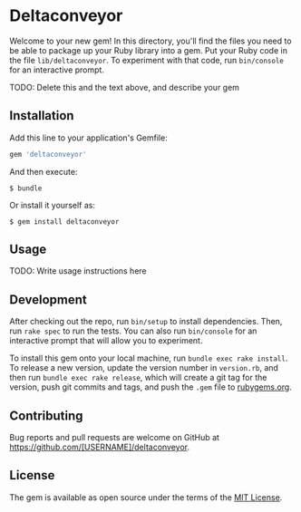 # Deltaconveyor

Welcome to your new gem! In this directory, you'll find the files you need to be able to package up your Ruby library into a gem. Put your Ruby code in the file `lib/deltaconveyor`. To experiment with that code, run `bin/console` for an interactive prompt.

TODO: Delete this and the text above, and describe your gem

## Installation

Add this line to your application's Gemfile:

```ruby
gem 'deltaconveyor'
```

And then execute:

    $ bundle

Or install it yourself as:

    $ gem install deltaconveyor

## Usage

TODO: Write usage instructions here

## Development

After checking out the repo, run `bin/setup` to install dependencies. Then, run `rake spec` to run the tests. You can also run `bin/console` for an interactive prompt that will allow you to experiment.

To install this gem onto your local machine, run `bundle exec rake install`. To release a new version, update the version number in `version.rb`, and then run `bundle exec rake release`, which will create a git tag for the version, push git commits and tags, and push the `.gem` file to [rubygems.org](https://rubygems.org).

## Contributing

Bug reports and pull requests are welcome on GitHub at https://github.com/[USERNAME]/deltaconveyor.

## License

The gem is available as open source under the terms of the [MIT License](http://opensource.org/licenses/MIT).

